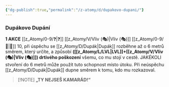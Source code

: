 ```yaml
---
{"dg-publish":true,"permalink":"/z-atomy/d/dupakovo-dupani/"}
---
```


### Dupákovo Dupání
**1 AKCE**
[[z_Atomy/0-9/❓\|❓]] [[z_Atomy/V/Vliv (🎭)\|Vliv (🎭)]] [[z_Atomy/0-9/📶\|📶]] 10, při úspěchu se [[z_Atomy/D/Dupák\|Dupák]] rozběhne až o 6 metrů směrem, který určíte, a způsobí **([[z_Atomy/L/LVL\|LVL]]+[[z_Atomy/V/Vliv (🎭)\|Vliv (🎭)]]) drtivého poškození** všemu, co mu stojí v cestě. JAKÉKOLI stvoření do 6 metrů může použít tuto schopnost místo útoku. Při neúspěchu [[z_Atomy/D/Dupák\|Dupák]] dupne směrem k tomu, kdo mu rozkazoval. 

> [!NOTE] **„TY NEJSEŠ KAMARÁD!“**